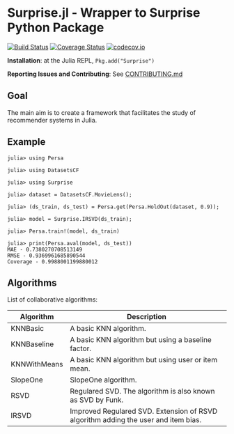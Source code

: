 # Surprise.jl - Wrapper to Surprise Python Package

[![Build Status](https://travis-ci.org/JuliaRecsys/Surprise.jl.svg?branch=master)](https://travis-ci.org/JuliaRecsys/Surprise.jl)
[![Coverage Status](https://coveralls.io/repos/JuliaRecsys/Surprise.jl/badge.svg?branch=master&service=github)](https://coveralls.io/github/JuliaRecsys/Surprise.jl?branch=master)
[![codecov.io](http://codecov.io/github/JuliaRecsys/Surprise.jl/coverage.svg?branch=master)](http://codecov.io/github/JuliaRecsys/Surprise.jl?branch=master)

**Installation**: at the Julia REPL, `Pkg.add("Surprise")`

**Reporting Issues and Contributing**: See [CONTRIBUTING.md](CONTRIBUTING.md)

## Goal

The main aim is to create a framework that facilitates the study of recommender systems in Julia.

## Example

```
julia> using Persa

julia> using DatasetsCF

julia> using Surprise

julia> dataset = DatasetsCF.MovieLens();

julia> (ds_train, ds_test) = Persa.get(Persa.HoldOut(dataset, 0.9));

julia> model = Surprise.IRSVD(ds_train);

julia> Persa.train!(model, ds_train)

julia> print(Persa.aval(model, ds_test))
MAE - 0.7380270708513149
RMSE - 0.9369961685890544
Coverage - 0.9988001199880012
```

## Algorithms

List of collaborative algorithms:

Algorithm      | Description
-------------|------------------------------------------------------------------------
KNNBasic  | A basic KNN algorithm.
KNNBaseline    | A basic KNN algorithm but using a baseline factor.
KNNWithMeans    | A basic KNN algorithm but using user or item mean.
SlopeOne    | SlopeOne algorithm.
RSVD    | Regulared SVD. The algorithm is also known as SVD by Funk.
IRSVD    | Improved Regulared SVD. Extension of RSVD algorithm adding the user and item bias.
